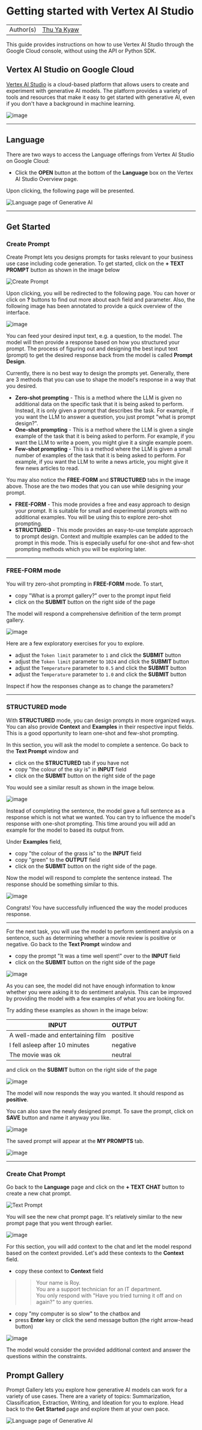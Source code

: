 # Getting started with Vertex AI Studio

| | |
|-|-|
|Author(s) | [Thu Ya Kyaw](https://github.com/iamthuya) |

This guide provides instructions on how to use Vertex AI Studio through the Google Cloud console, without using the API or Python SDK.

## Vertex AI Studio on Google Cloud

[Vertex AI Studio](https://cloud.google.com/generative-ai-studio) is a cloud-based platform that allows users to create and experiment with generative AI models. The platform provides a variety of tools and resources that make it easy to get started with generative AI, even if you don't have a background in machine learning.

![image](https://storage.googleapis.com/github-repo/img/gen-ai-studio/language/prompt-gallery/overview_one.jpg)

---

## Language

There are two ways to access the Language offerings from Vertex AI Studio on Google Cloud:

- Click the **OPEN** button at the bottom of the **Language** box on the Vertex AI Studio Overview page.

Upon clicking, the following page will be presented.

![Language page of Generative AI](https://storage.googleapis.com/github-repo/img/gen-ai-studio/language/prompt-gallery/landing_one.jpg)

---

## Get Started

### Create Prompt

Create Prompt lets you designs prompts for tasks relevant to your business use case including code generation. To get started, click on the **+ TEXT PROMPT** button as shown in the image below

![Create Prompt](https://storage.googleapis.com/github-repo/img/gen-ai-studio/language/prompt-gallery/click_create_prompt.jpg)

Upon clicking, you will be redirected to the following page. You can hover or click on **?** buttons to find out more about each field and parameter. Also, the following image has been annotated to provide a quick overview of the interface.

![image](https://storage.googleapis.com/github-repo/img/gen-ai-studio/language/prompt-gallery/new_prompt_annotated.jpg)

You can feed your desired input text, e.g. a question, to the model. The model will then provide a response based on how you structured your prompt. The process of figuring out and designing the best input text (prompt) to get the desired response back from the model is called **Prompt Design**.

Currently, there is no best way to design the prompts yet. Generally, there are 3 methods that you can use to shape the model's response in a way that you desired.

- **Zero-shot prompting** - This is a method where the LLM is given no additional data on the specific task that it is being asked to perform. Instead, it is only given a prompt that describes the task. For example, if you want the LLM to answer a question, you just prompt "what is prompt design?".
- **One-shot prompting** - This is a method where the LLM is given a single example of the task that it is being asked to perform.  For example, if you want the LLM to write a poem, you might give it a single example poem.
- **Few-shot prompting** - This is a method where the LLM is given a small number of examples of the task that it is being asked to perform. For example, if you want the LLM to write a news article, you might give it few news articles to read.

You may also notice the **FREE-FORM** and **STRUCTURED** tabs in the image above. Those are the two modes that you can use while designing your prompt.

- **FREE-FORM** - This mode provides a free and easy approach to design your prompt. It is suitable for small and experimental prompts with no additional examples. You will be using this to explore zero-shot prompting.
- **STRUCTURED** - This mode provides an easy-to-use template approach to prompt design. Context and multiple examples can be added to the prompt in this mode. This is especially useful for one-shot and few-shot prompting methods which you will be exploring later.

---

### FREE-FORM mode

You will try zero-shot prompting in **FREE-FORM** mode. To start,

- copy "What is a prompt gallery?" over to the prompt input field
- click on the **SUBMIT** button on the right side of the page

The model will respond a comprehensive definition of the term prompt gallery.

![image](https://storage.googleapis.com/github-repo/img/gen-ai-studio/language/prompt-gallery/new_prompt_freeform.jpg)

Here are a few exploratory exercises for you to explore.

- adjust the `Token limit` parameter to `1` and click the **SUBMIT** button
- adjust the `Token limit` parameter to `1024` and click the **SUBMIT** button
- adjust the `Temperature` parameter to `0.5` and click the **SUBMIT** button
- adjust the `Temperature` parameter to `1.0` and click the **SUBMIT** button

Inspect if how the responses change as to change the parameters?

---

### STRUCTURED mode

With **STRUCTURED** mode, you can design prompts in more organized ways. You can also provide **Context** and **Examples** in their respective input fields. This is a good opportunity to learn one-shot and few-shot prompting.

In this section, you will ask the model to complete a sentence. Go back to the **Text Prompt** window and

- click on the **STRUCTURED** tab if you have not
- copy "the colour of the sky is" in **INPUT** field
- click on the **SUBMIT** button on the right side of the page

You would see a similar result as shown in the image below.

![image](https://storage.googleapis.com/github-repo/img/gen-ai-studio/language/prompt-gallery/new_prompt_structured_zero_shot.jpg)

Instead of completing the sentence, the model gave a full sentence as a response which is not what we wanted. You can try to influence the model's response with one-shot prompting. This time around you will add an example for the model to based its output from.

Under **Examples** field,

- copy "the colour of the grass is" to the **INPUT** field
- copy "green" to the **OUTPUT** field
- click on the **SUBMIT** button on the right side of the page.

Now the model will respond to complete the sentence instead.
The response should be something similar to this.

![image](https://storage.googleapis.com/github-repo/img/gen-ai-studio/language/prompt-gallery/new_prompt_structured_one_shot.jpg)

Congrats! You have successfully influenced the way the model produces response.

---

For the next task, you will use the model to perform sentiment analysis on a sentence, such as determining whether a movie review is positive or negative. Go back to the **Text Prompt** window and

- copy the prompt "It was a time well spent!" over to the **INPUT** field
- click on the **SUBMIT** button on the right side of the page

![image](https://storage.googleapis.com/github-repo/img/gen-ai-studio/language/prompt-gallery/new_prompt_structured_sentiment_zero_shot.jpg)

As you can see, the model did not have enough information to know whether you were asking it to do sentiment analysis. This can be improved by providing the model with a few examples of what you are looking for.

Try adding these examples as shown in the image below:

| **INPUT**                         | **OUTPUT** |
|-----------------------------------|------------|
| A well-made and entertaining film | positive   |
| I fell asleep after 10 minutes    | negative   |
| The movie was ok                  | neutral    |

and click on the **SUBMIT** button on the right side of the page

![image](https://storage.googleapis.com/github-repo/img/gen-ai-studio/language/prompt-gallery/new_prompt_structured_sentiment_few_shot.jpg)

The model will now responds the way you wanted. It should respond as **positive**.

You can also save the newly designed prompt. To save the prompt, click on **SAVE** button and name it anyway you like.

![image](https://storage.googleapis.com/github-repo/img/gen-ai-studio/language/prompt-gallery/new_prompt_save_prompt.jpg)

The saved prompt will appear at the **MY PROMPTS** tab.

![image](https://storage.googleapis.com/github-repo/img/gen-ai-studio/language/prompt-gallery/my_prompts_saved.jpg)

---

### Create Chat Prompt

Go back to the **Language** page and click on the **+ TEXT CHAT** button to create a new chat prompt.

![Text Prompt](https://storage.googleapis.com/github-repo/img/gen-ai-studio/language/prompt-gallery/click_create_chat_prompt.jpg)

You will see the new chat prompt page. It's relatively similar to the new prompt page that you went through earlier.

![image](https://storage.googleapis.com/github-repo/img/gen-ai-studio/language/prompt-gallery/new_chat_prompt.jpg)

For this section, you will add context to the chat and let the model respond based on the context provided. Let's add these contexts to the **Context** field.

- copy these context to **Context** field

>> Your name is Roy. <br/>
>> You are a support technician for an IT department. <br/>
>> You only respond with "Have you tried turning it off and on again?" to any queries.

- copy "my computer is so slow" to the chatbox and
- press **Enter** key or click the send message button (the right arrow-head button)

![image](https://storage.googleapis.com/github-repo/img/gen-ai-studio/language/prompt-gallery/new_chat_prompt_with_context.jpg)

The model would consider the provided additional context and answer the questions within the constraints.

## Prompt Gallery

Prompt Gallery lets you explore how generative AI models can work for a variety of use cases. There are a variety of topics: Summarization, Classification, Extraction, Writing, and Ideation for you to explore. Head back to the **Get Started** page and explore them at your own pace.

![Language page of Generative AI](https://storage.googleapis.com/github-repo/img/gen-ai-studio/language/prompt-gallery/landing_one.jpg)
